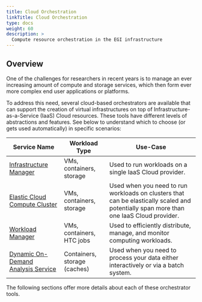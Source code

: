 ```yaml
---
title: Cloud Orchestration
linkTitle: Cloud Orchestration
type: docs
weight: 60
description: >
  Compute resource orchestration in the EGI infrastructure
---
```


## Overview

One of the challenges for researchers in recent years is to manage an ever
increasing amount of compute and storage services, which then form ever more
complex end user applications or platforms.

To address this need, several cloud-based orchestrators are available that can
support the creation of virtual infrastructures on top of
Infrastructure-as-a-Service (IaaS) Cloud resources. These tools have different
levels of abstractions and features. See below to understand which to choose
(or gets used automatically) in specific scenarios:

<!-- markdownlint-disable line-length -->

| Service Name                                 | Workload Type             | Use-Case |
| -------------------------------------------- | ------------------------- | -------- |
| [Infrastructure Manager](im)                 | VMs, containers, storage  | Used to run workloads on a single IaaS Cloud provider. |
| [Elastic Cloud Compute Cluster](ec3)         | VMs, containers, storage  | Used when you need to run workloads on clusters that can be elastically scaled and potentially span more than one IaaS Cloud provider. |
| [Workload Manager](workload-manager)         | VMs, containers, HTC jobs | Used to efficiently distribute, manage, and monitor computing workloads. |
| [Dynamic On-Demand Analysis Service](dodas)  | Containers, storage (caches) | Used when you need to process your data either interactively or via a batch system. |
<!--
| [PaaS Orchestrator](indigo-paas)             | VMs, containers, HTC jobs | Used when you have both IaaS Cloud and HTC workloads. The DEEP Platform uses it for ML/DL workloads. |
<!-- markdownlint-enable line-length -->

The following sections offer more details about each of these orchestrator tools.
